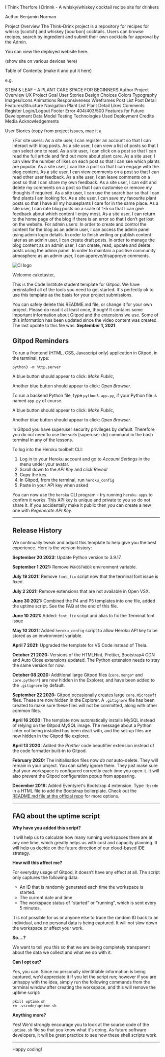 I Think Therfore I Drinnk - A whisky/whiskey cocktail recipe site for drinkers

Author
Benjamin Norman

Project Overview
The Think-Drink project is a repository for recipes for whisky [scotch] and whiskey [bourbon] cocktails. Users can browse recipes, search by ingredient and submit their own cocktails for approval by the Admin. 

You can view the deployed website here.

(show site on various devices here)

Table of Contents:
(make it and put it here)

e.g. 

STEM & LEAF - A PLANT CARE SPACE FOR BEGINNERS
Author
Project Overview
UX
Project Goal
User Stories
Design Choices
Colors
Typography
Images/Icons
Animations
Responsiveness
Wireframes
Post List
Post Detail
Features/Structure
Navigation
Plant List
Plant Detail
Likes
Comments
Register
Login/Logout
Footer
Error 404/403/500
Features for Future Development
Data Model
Testing
Technologies Used
Deployment
Credits
Media
Acknowledgements


User Stories (copy from project issues, mae it a <ul>)
For site users:
As a site user, I can register an account so that I can interact with blog posts.
As a site user, I can view a list of posts so that I can select one to read.
As a site user, I can click on a post so that I can read the full article and find out more about plant care.
As a site user, I can view the number of likes on each post so that I can see which plants are popular.
As a site user, I can like a post so that I can engage with the blog content.
As a site user, I can view comments on a post so that I can read other user feedback.
As a site user, I can leave comments on a post so that I can share my own feedback.
As a site user, I can edit and delete my comments on a post so that I can customise or remove my thoughts if required.
As a site user, I can use the search bar so that I can find plants I am looking for.
As a site user, I can save my favourite plant posts so that I have all my houseplants I care for in the same place.
As a site user, I can rate blog posts on a scale of 1-5 so that I can give feedback about which content I enjoy most.
As a site user, I can return to the home page of the blog if there is an error so that I don’t get lost on the website.
For admin users:
In order to create and control the content for the blog as an admin user, I can access the admin panel using admin login details.
In order to finish writing or publish content later as an admin user, I can create draft posts.
In order to manage the blog content as an admin user, I can create, read, update and delete posts using the admin panel.
In order to maintain a positive community atmosphere as an admin user, I can approve/disapprove comments.












![CI logo](https://codeinstitute.s3.amazonaws.com/fullstack/ci_logo_small.png)

Welcome caketaster,

This is the Code Institute student template for Gitpod. We have preinstalled all of the tools you need to get started. It's perfectly ok to use this template as the basis for your project submissions.

You can safely delete this README.md file, or change it for your own project. Please do read it at least once, though! It contains some important information about Gitpod and the extensions we use. Some of this information has been updated since the video content was created. The last update to this file was: **September 1, 2021**

## Gitpod Reminders

To run a frontend (HTML, CSS, Javascript only) application in Gitpod, in the terminal, type:

`python3 -m http.server`

A blue button should appear to click: _Make Public_,

Another blue button should appear to click: _Open Browser_.

To run a backend Python file, type `python3 app.py`, if your Python file is named `app.py` of course.

A blue button should appear to click: _Make Public_,

Another blue button should appear to click: _Open Browser_.

In Gitpod you have superuser security privileges by default. Therefore you do not need to use the `sudo` (superuser do) command in the bash terminal in any of the lessons.

To log into the Heroku toolbelt CLI:

1. Log in to your Heroku account and go to *Account Settings* in the menu under your avatar.
2. Scroll down to the *API Key* and click *Reveal*
3. Copy the key
4. In Gitpod, from the terminal, run `heroku_config`
5. Paste in your API key when asked

You can now use the `heroku` CLI program - try running `heroku apps` to confirm it works. This API key is unique and private to you so do not share it. If you accidentally make it public then you can create a new one with _Regenerate API Key_.

------

## Release History

We continually tweak and adjust this template to help give you the best experience. Here is the version history:

**September 20 2023:** Update Python version to 3.9.17.

**September 1 2021:** Remove `PGHOSTADDR` environment variable.

**July 19 2021:** Remove `font_fix` script now that the terminal font issue is fixed.

**July 2 2021:** Remove extensions that are not available in Open VSX.

**June 30 2021:** Combined the P4 and P5 templates into one file, added the uptime script. See the FAQ at the end of this file.

**June 10 2021:** Added: `font_fix` script and alias to fix the Terminal font issue

**May 10 2021:** Added `heroku_config` script to allow Heroku API key to be stored as an environment variable.

**April 7 2021:** Upgraded the template for VS Code instead of Theia.

**October 21 2020:** Versions of the HTMLHint, Prettier, Bootstrap4 CDN and Auto Close extensions updated. The Python extension needs to stay the same version for now.

**October 08 2020:** Additional large Gitpod files (`core.mongo*` and `core.python*`) are now hidden in the Explorer, and have been added to the `.gitignore` by default.

**September 22 2020:** Gitpod occasionally creates large `core.Microsoft` files. These are now hidden in the Explorer. A `.gitignore` file has been created to make sure these files will not be committed, along with other common files.

**April 16 2020:** The template now automatically installs MySQL instead of relying on the Gitpod MySQL image. The message about a Python linter not being installed has been dealt with, and the set-up files are now hidden in the Gitpod file explorer.

**April 13 2020:** Added the _Prettier_ code beautifier extension instead of the code formatter built-in to Gitpod.

**February 2020:** The initialisation files now _do not_ auto-delete. They will remain in your project. You can safely ignore them. They just make sure that your workspace is configured correctly each time you open it. It will also prevent the Gitpod configuration popup from appearing.

**December 2019:** Added Eventyret's Bootstrap 4 extension. Type `!bscdn` in a HTML file to add the Bootstrap boilerplate. Check out the <a href="https://github.com/Eventyret/vscode-bcdn" target="_blank">README.md file at the official repo</a> for more options.

------

## FAQ about the uptime script

**Why have you added this script?**

It will help us to calculate how many running workspaces there are at any one time, which greatly helps us with cost and capacity planning. It will help us decide on the future direction of our cloud-based IDE strategy.

**How will this affect me?**

For everyday usage of Gitpod, it doesn’t have any effect at all. The script only captures the following data:

- An ID that is randomly generated each time the workspace is started.
- The current date and time
- The workspace status of “started” or “running”, which is sent every 5 minutes.

It is not possible for us or anyone else to trace the random ID back to an individual, and no personal data is being captured. It will not slow down the workspace or affect your work.

**So….?**

We want to tell you this so that we are being completely transparent about the data we collect and what we do with it.

**Can I opt out?**

Yes, you can. Since no personally identifiable information is being captured, we'd appreciate it if you let the script run; however if you are unhappy with the idea, simply run the following commands from the terminal window after creating the workspace, and this will remove the uptime script:

```
pkill uptime.sh
rm .vscode/uptime.sh
```

**Anything more?**

Yes! We'd strongly encourage you to look at the source code of the `uptime.sh` file so that you know what it's doing. As future software developers, it will be great practice to see how these shell scripts work.

---

Happy coding!
